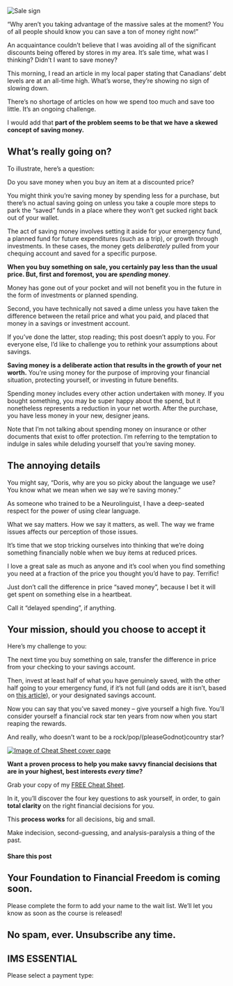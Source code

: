 ![Sale sign](https://yourfinanciallaunchpad.com/wp-content/uploads/elementor/thumbs/Sale-sign-qdc6cpthe1jg09nepcheyd0ymqwyqy89x64timb4aw.jpg "Sale sign")

“Why aren’t you taking advantage of the massive sales at the moment? You of all people should know you can save a ton of money right now!”

An acquaintance couldn’t believe that I was avoiding all of the significant discounts being offered by stores in my area. It’s sale time, what was I thinking? Didn’t I want to save money?

This morning, I read an article in my local paper stating that Canadians’ debt levels are at an all-time high. What’s worse, they’re showing no sign of slowing down.

There’s no shortage of articles on how we spend too much and save too little. It’s an ongoing challenge.

I would add that **part of the problem seems to be that we have a skewed concept of saving money.**

## What’s really going on?

To illustrate, here’s a question:

Do you save money when you buy an item at a discounted price?

You might think you’re saving money by spending less for a purchase, but there’s no actual saving going on unless you take a couple more steps to park the “saved” funds in a place where they won’t get sucked right back out of your wallet.

The act of saving money involves setting it aside for your emergency fund, a planned fund for future expenditures (such as a trip), or growth through investments. In these cases, the money gets *deliberately* pulled from your chequing account and saved for a specific purpose.

**When you buy something on sale, you certainly pay less than the usual price. But, first and foremost, you are *spending* money**.

Money has gone out of your pocket and will not benefit you in the future in the form of investments or planned spending.

Second, you have technically not saved a dime unless you have taken the difference between the retail price and what you paid, and placed that money in a savings or investment account.

If you’ve done the latter, stop reading; this post doesn’t apply to you. For everyone else, I’d like to challenge you to rethink your assumptions about savings.

**Saving money is a deliberate action that results in the growth of your net worth.** You’re using money for the purpose of improving your financial situation, protecting yourself, or investing in future benefits.

Spending money includes every other action undertaken with money. If you bought something, you may be super happy about the spend, but it nonetheless represents a reduction in your net worth. After the purchase, you have less money in your new, designer jeans.

Note that I’m not talking about spending money on insurance or other documents that exist to offer protection. I’m referring to the temptation to indulge in sales while deluding yourself that you’re saving money.

## The annoying details

You might say, “Doris, why are you so picky about the language we use? You know what we mean when we say we’re saving money.”

As someone who trained to be a Neurolinguist, I have a deep-seated respect for the power of using clear language.

What we say matters. How we say it matters, as well. The way we frame issues affects our perception of those issues.

It’s time that we stop tricking ourselves into thinking that we’re doing something financially noble when we buy items at reduced prices.

I love a great sale as much as anyone and it’s cool when you find something you need at a fraction of the price you thought you’d have to pay. Terrific!

Just don’t call the difference in price “saved money”, because I bet it will get spent on something else in a heartbeat.

Call it “delayed spending”, if anything.

## Your mission, should you choose to accept it

Here’s my challenge to you:

The next time you buy something on sale, transfer the difference in price from your checking to your savings account.

Then, invest at least half of what you have genuinely saved, with the other half going to your emergency fund, if it’s not full (and odds are it isn’t, based on [this article](http://ottawacitizen.com/news/local-news/new-survey-finds-42-per-cent-of-ontarians-live-paycheque-to-paycheque)), or your designated savings account.

Now you can say that you’ve saved money – give yourself a high five. You’ll consider yourself a financial rock star ten years from now when you start reaping the rewards.

And really, who doesn’t want to be a rock/pop/(pleaseGodnot)country star?

[![Image of Cheat Sheet cover page](https://yourfinanciallaunchpad.com/wp-content/uploads/elementor/thumbs/Image-of-Cheat-Sheet-cover-page-1-qdc6cl407hkwfe9g4kotczrg98wq9qflnb0lcioeeg.png "Image of Cheat Sheet cover page")](https://yourfinanciallaunchpad.com/4-questions-cheat-sheet/)

**Want a proven process to help you make savvy financial decisions that are in your highest, best interests *every time*?**

Grab your copy of my [FREE Cheat Sheet](https://yourfinanciallaunchpad.com/4-questions-cheat-sheet/).

In it, you’ll discover the four key questions to ask yourself, in order, to gain **total clarity** on the right financial decisions for you.

This **process works** for all decisions, big and small.

Make indecision, second-guessing, and analysis-paralysis a thing of the past.

#### Share this post

## Your Foundation to Financial Freedom is coming soon.

Please complete the form to add your name to the wait list. We’ll let you know as soon as the course is released!

## No spam, ever. Unsubscribe any time.

## IMS ESSENTIAL

Please select a payment type: